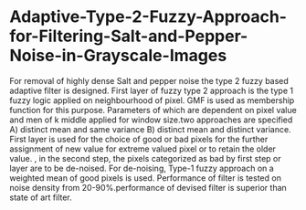 # Adaptive-Type-2-Fuzzy-Approach-for-Filtering-Salt-and-Pepper-Noise-in-Grayscale-Images
For removal of highly dense Salt and pepper noise the type 2 fuzzy based adaptive filter is designed. First layer of fuzzy type 2 approach is the type 1 fuzzy logic applied on neighbourhood of pixel. GMF is used as membership function for this purpose. Parameters of which are dependent on pixel value and men of k middle applied for window size.two approaches are specified A) distinct mean and same variance B) distinct mean and distinct variance. First layer is used for the choice of good or bad pixels for the further assignment of new value for extreme valued pixel or to retain the older value. , in the second step, the pixels categorized as bad by first step or layer are to be de-noised. For de-noising, Type-1 fuzzy approach on a weighted mean of good pixels is used. Performance of filter is tested on noise density from 20-90%.performance of devised filter is superior than state of art filter.
